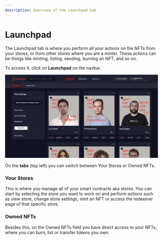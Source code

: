 ```yaml
---
description: Overview of the Launchpad tab
---
```


# Launchpad

The Launchpad tab is where you perform all your actions on the NFTs from your stores, or from other stores where you are a minter. These actions can be things like minting, listing, sending, burning an NFT, and so on.

To access it, click on **Launchpad** on the navbar.

![](<../../.gitbook/assets/Screenshot 2022-08-12 at 09.51.00.png>)

On the **tabs** (top left) you can switch between Your Stores or Owned NFTs.

### Your Stores

This is where you manage all of your smart contracts aka stores. You can start by selecting the store you want to work on and perform actions such as view store, change store settings, mint an NFT or access the redeemer page of that specific store.&#x20;

### Owned NFTs

Besides this, on the Owned NFTs field you have direct access to your NFTs, where you can burn, list or transfer tokens you own.&#x20;
